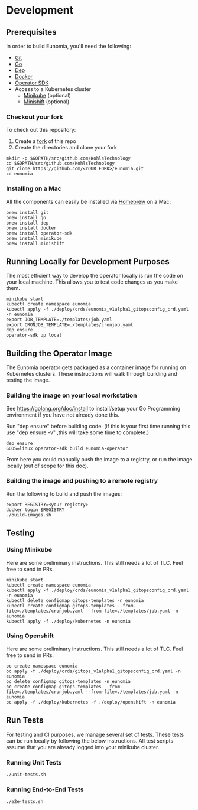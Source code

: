 # Development

## Prerequisites

In order to build Eunomia, you'll need the following:

- [Git](https://git-scm.com/downloads)
- [Go](https://golang.org/dl/)
- [Dep](https://golang.github.io/dep/docs/installation.html)
- [Docker](https://docs.docker.com/install/)
- [Operator SDK](https://github.com/operator-framework/operator-sdk)
- Access to a Kubernetes cluster
  - [Minikube](https://kubernetes.io/docs/setup/minikube/) (optional)
  - [Minishift](https://www.okd.io/minishift/) (optional)

### Checkout your fork

To check out this repository:

1. Create a [fork](https://help.github.com/en/articles/fork-a-repo) of this repo
2. Create the directories and clone your fork

```
mkdir -p $GOPATH/src/github.com/KohlsTechnology
cd $GOPATH/src/github.com/KohlsTechnology
git clone https://github.com/<YOUR FORK>/eunomia.git
cd eunomia
```

### Installing on a Mac

All the components can easily be installed via [Homebrew](https://brew.sh/) on a Mac:

```shell
brew install git
brew install go
brew install dep
brew install docker
brew install operator-sdk
brew install minikube
brew install minishift
```

## Running Locally for Development Purposes

The most efficient way to develop the operator locally is run the code on your local machine. This allows you to test code changes as you make them.

```
minikube start
kubectl create namespace eunomia
kubectl apply -f ./deploy/crds/eunomia_v1alpha1_gitopsconfig_crd.yaml -n eunomia
export JOB_TEMPLATE=./templates/job.yaml
export CRONJOB_TEMPLATE=./templates/cronjob.yaml
dep ensure
operator-sdk up local
```

## Building the Operator Image

The Eunomia operator gets packaged as a container image for running on Kubernetes clusters. These instructions will walk through building and testing the image.

### Building the image on your local workstation

See https://golang.org/doc/install to install/setup your Go Programming environment if you have not already done this.

Run "dep ensure" before building code. (if this is your first time running this use "dep ensure -v" ,this will take some time to complete.)

```shell
dep ensure
GOOS=linux operator-sdk build eunomia-operator
```

From here you could manually push the image to a registry, or run the image locally (out of scope for this doc).

### Building the image and pushing to a remote registry

Run the following to build and push the images:

```shell
export REGISTRY=<your registry>
docker login $REGISTRY
./build-images.sh
```

## Testing

### Using Minikube

Here are some preliminary instructions. This still needs a lot of TLC. Feel free to send in PRs.

```shell
minikube start
kubectl create namespace eunomia
kubectl apply -f ./deploy/crds/eunomia_v1alpha1_gitopsconfig_crd.yaml -n eunomia
kubectl delete configmap gitops-templates -n eunomia
kubectl create configmap gitops-templates --from-file=./templates/cronjob.yaml --from-file=./templates/job.yaml -n eunomia
kubectl apply -f ./deploy/kubernetes -n eunomia
```

### Using Openshift

Here are some preliminary instructions. This still needs a lot of TLC. Feel free to send in PRs.

```shell
oc create namespace eunomia
oc apply -f ./deploy/crds/gitops_v1alpha1_gitopsconfig_crd.yaml -n eunomia
oc delete configmap gitops-templates -n eunomia
oc create configmap gitops-templates --from-file=./templates/cronjob.yaml --from-file=./templates/job.yaml -n eunomia
oc apply -f ./deploy/kubernetes -f ./deploy/openshift -n eunomia
```

## Run Tests

For testing and CI purposes, we manage several set of tests. These tests can be run locally by following the below instructions. All test scripts assume that you are already logged into your minikube cluster.

### Running Unit Tests

```shell
./unit-tests.sh
```

### Running End-to-End Tests

```shell
./e2e-tests.sh
```
